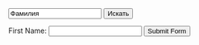 <script src="https://code.jquery.com/jquery-3.2.1.min.js"></script>
<script src="js/demo.js"></script>
 
<div id="text"></div>

<form id="target">
  <input type="text" value="Фамилия">
  <input type="submit" value="Искать">
</form>

<script>
$(document).ready(function(){
    $("#submitBtn").click(function(){        
        $("#myForm").submit();
    });
});
</script>
<body>
    <form action="action.php" method="post" id="myForm">
        <label>First Name:</label>
        <input type="text" name="first-name">
        <button type="button" id="submitBtn">Submit Form</button>
    </form>
</body>
